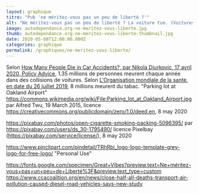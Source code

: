 ```yaml
---
layout: graphique
titre: "Pub 'ne méritez-vous pas un peu de liberté ?'"
alt: "Ne méritez-vous pas un peu de liberté ? La voiture tue. (Voitures dans un paquet de cigarettes)"
image: autodependance.org-ne-meritez-vous-liberte.jpg
thumb: autodependance.org-ne-meritez-vous-liberte-thumbnail.jpg
date: 2020-05-08T12:00:00.000Z
categories: graphique
permalink: /graphiques/ne-meritez-vous-liberte/
---
```

Selon [How Many People Die in Car Accidents?, par Nikola Djurkovic, 17 avril 2020, Policy Advice](https://policyadvice.net/car-insurance/insights/how-many-people-die-in-car-accidents/), 1.35 millions de personnes meurent chaque année dans des collisions de voitures. Selon [L'Organisation mondiale de la sante, en date du 26 juillet 2019](https://www.who.int/news-room/fact-sheets/detail/tobacco), 8 millions meurent du tabac.
"Parking lot at Oakland Airport" https://commons.wikimedia.org/wiki/File:Parking_lot_at_Oakland_Airport.jpg par Alfred Twu, 19 March 2015, licence https://creativecommons.org/publicdomain/zero/1.0/deed.en, 8 may 2020

https://pixabay.com/photos/open-cigarette-smoking-packing-5096395/ par https://pixabay.com/users/ds_30-1795490/ licence Pixelbay (https://pixabay.com/service/license/), 8 may 2020

https://www.pinclipart.com/pindetail/TRhRbi_logo-logo-template-grey-logo-for-free-logo/ "Personal Use"

https://fonts.google.com/specimen/Great+Vibes?preview.text=Ne+méritez-vous+pas+un+peu+de+Liberté%3F&preview.text_type=custom
https://www.ccacoalition.org/en/news/close-half-all-deaths-transport-air-pollution-caused-diesel-road-vehicles-says-new-study

